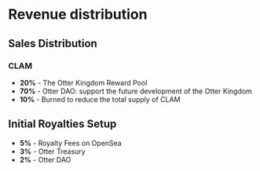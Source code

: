 # Revenue distribution

## Sales Distribution

### CLAM

- **20%** - The Otter Kingdom Reward Pool
- **70%** - Otter DAO: support the future development of the Otter Kingdom
- **10%** - Burned to reduce the total supply of CLAM

## Initial Royalties Setup

- **5%** - Royalty Fees on OpenSea
- **3%** - Otter Treasury
- **2%** - Otter DAO
